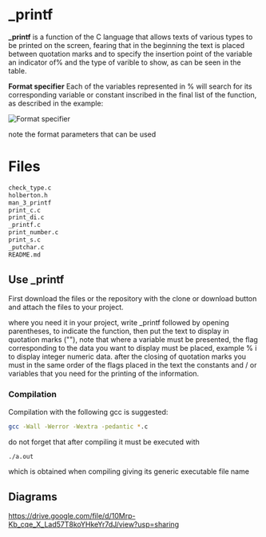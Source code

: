 # _printf

**_printf** is a function of the C language that allows texts of various types to be printed on the screen, fearing that in the beginning the text is placed between quotation marks and to specify the insertion point of the variable an indicator of% and the type of varible to show, as can be seen in the table.

**Format specifier**
Each of the variables represented in % will search for its corresponding variable or constant inscribed in the final list of the function, as described in the example:

![Format specifier](https://www.it.uc3m.es/pbasanta/asng/course_notes/input_output_printf_example_en.png)

note the format parameters that can be used



# Files
```sh
check_type.c
holberton.h
man_3_printf
print_c.c
print_di.c
_printf.c
print_number.c
print_s.c
_putchar.c
README.md
```

## Use _printf
First download the files or the repository with the clone or download button and attach the files to your project.

where you need it in your project, write _printf followed by opening parentheses, to indicate the function, then put the text to display in quotation marks (""), note that where a variable must be presented, the flag corresponding to the data you want to display must be placed, example % i to display integer numeric data. after the closing of quotation marks you must in the same order of the flags placed in the text the constants and / or variables that you need for the printing of the information.

### Compilation
Compilation with the following gcc is suggested:
```sh
gcc -Wall -Werror -Wextra -pedantic *.c
```
do not forget that after compiling it must be executed with
```sh
./a.out
```
which is obtained when compiling giving its generic executable file name

## Diagrams

https://drive.google.com/file/d/10Mrp-Kb_cqe_X_Lad57T8koYHkeYr7dJ/view?usp=sharing

